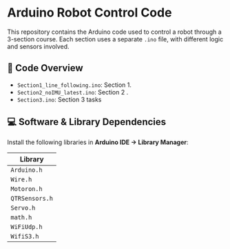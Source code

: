 # Arduino Robot Control Code

This repository contains the Arduino code used to control a robot through a 3-section course. Each section uses a separate `.ino` file, with different logic and sensors involved.

## 📁 Code Overview

- `Section1_line_following.ino`: Section 1.
- `Section2_noIMU_latest.ino`:  Section 2 .
- `Section3.ino`: Section 3 tasks 

## 💻 Software & Library Dependencies

Install the following libraries in **Arduino IDE → Library Manager**:

| Library         |
|-----------------|
| `Arduino.h`     |
| `Wire.h`        |
| `Motoron.h`     |
| `QTRSensors.h`  |
| `Servo.h`       |
| `math.h`        |
| `WiFiUdp.h`     | 
| `WifiS3.h`      |

